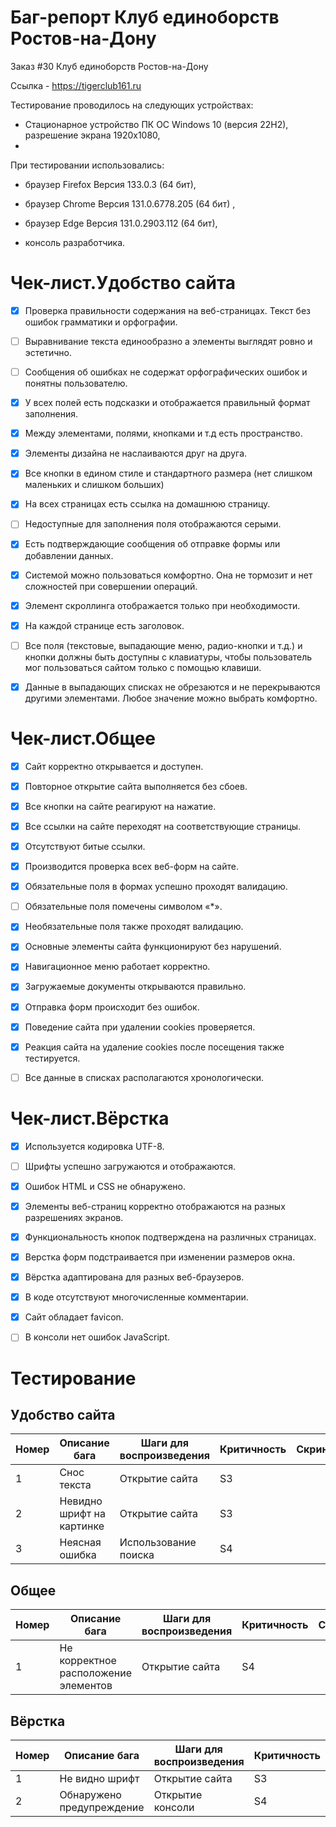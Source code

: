 # Баг-репорт Клуб единоборств Ростов-на-Дону

Заказ #30  Клуб единоборств Ростов-на-Дону

Ссылка - <https://tigerclub161.ru>


Тестирование проводилось на следующих устройствах:

- Стационарное устройство ПК ОС Windows 10 (версия 22H2), разрешение экрана 1920х1080, 
- 

При тестировании использовались: 

- браузер Firefox Версия 133.0.3 (64 бит), 


- браузер Chrome Версия 131.0.6778.205 (64 бит) , 


- браузер Edge Версия 131.0.2903.112 (64 бит),


- консоль разработчика.

# Чек-лист.Удобство сайта

- [x] Проверка правильности содержания на веб-страницах. Текст без ошибок грамматики и орфографии.  
- [ ] Выравнивание текста единообразно а элементы выглядят ровно и эстетично. 
- [ ] Сообщения об ошибках не содержат орфографических ошибок и понятны пользователю.
- [x] У всех полей есть подсказки и отображается правильный формат заполнения. 
- [x] Между элементами, полями, кнопками и т.д есть пространство. 
- [x] Элементы дизайна не наслаиваются друг на друга. 
- [x] Все кнопки в едином стиле и стандартного размера (нет слишком маленьких и слишком больших)
- [x] На всех страницах есть ссылка на домашнюю страницу.   
- [ ] Недоступные для заполнения поля отображаются серыми. 
- [x] Есть подтверждающие сообщения об отправке формы или добавлении данных. 
- [x] Системой можно пользоваться комфортно. Она не тормозит и нет сложностей при совершении операций.
- [x] Элемент скроллинга отображается только при необходимости.
- [x] На каждой странице есть заголовок.
- [ ] Все поля (текстовые, выпадающие меню, радио-кнопки и т.д.) и кнопки должны быть доступны с клавиатуры, чтобы пользователь мог пользоваться сайтом только с помощью клавиши.
- [x] Данные в выпадающих списках не обрезаются и не перекрываются другими элементами. Любое значение можно выбрать комфортно. 


# Чек-лист.Общее

- [x] Сайт корректно открывается и доступен. 
- [x] Повторное открытие сайта выполняется без сбоев. 
- [x] Все кнопки на сайте реагируют на нажатие.
- [x] Все ссылки на сайте переходят на соответствующие страницы.


- [x] Отсутствуют битые ссылки.  
- [x] Производится проверка всех веб-форм на сайте.  
- [x] Обязательные поля в формах успешно проходят валидацию. 
- [ ] Обязательные поля помечены символом «*».
- [x] Необязательные поля также проходят валидацию.
- [x] Основные элементы сайта функционируют без нарушений.  
- [x] Навигационное меню работает корректно.
- [x] Загружаемые документы открываются правильно.
- [x] Отправка форм происходит без ошибок.
- [x] Поведение сайта при удалении cookies проверяется.
- [x] Реакция сайта на удаление cookies после посещения также тестируется.
- [ ] Все данные в списках располагаются хронологически.


# Чек-лист.Вёрстка

- [x] Используется кодировка UTF-8.
- [ ] Шрифты успешно загружаются и отображаются.
- [x] Ошибок HTML и CSS не обнаружено.
- [x] Элементы веб-страниц корректно отображаются на разных разрешениях экранов.
- [x] Функциональность кнопок подтверждена на различных страницах.
- [x] Верстка форм подстраивается при изменении размеров окна.
- [x] Вёрстка адаптирована для разных веб-браузеров.
- [x] В коде отсутствуют многочисленные комментарии.
- [x] Сайт обладает favicon.
- [ ] В консоли нет ошибок JavaScript.


# Тестирование

## Удобство сайта

| Номер | Описание бага | Шаги для воспроизведения | Критичность | Скриншот |
|----|----|----|----|----|
| 1 | Снос текста | Открытие сайта | S3 |      |
| 2 | Невидно шрифт на картинке | Открытие сайта | S3 |      |
| 3 | Неясная ошибка | Использование поиска | S4 |      |

## Общее

| Номер | Описание бага | Шаги для воспроизведения | Критичность | Скриншот |
|----|----|----|----|----|
| 1 | Не корректное расположение элементов | Открытие сайта | S4 |      |

## Вёрстка

| Номер | Описание бага | Шаги для воспроизведения | Критичность | Скриншот |
|----|----|----|----|----|
| 1 | Не видно шрифт | Открытие сайта | S3 |      |
| 2 | Обнаружено предупреждение | Открытие консоли | S4 |      |


